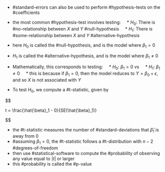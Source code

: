 * #standard-errors can also be used to perform #hypothesis-tests on the #coefficients

* the most common #hypothesis-test involves testing:
    * $H_0$: There is #no-relationship between $X$ and $Y$ #null-hypothesis
    * $H_1$: There is #some-relationship between $X$ and $Y$ #alternative-hypothesis

* here $H_0$ is called the #null-hypothesis, and is the model where $\beta_1 = 0$
* $H_1$ is called the #alternative-hypothesis, and is the model where $\beta_1 \neq 0$
* Mathematically, this corresponds to testing:
    * $H_0$: $\beta_1 = 0$ vs
    * $H_1$: $\beta_1 \neq 0$
    * this is because if $\beta_1 = 0$, then the model reduces to $Y = \beta_0 + \epsilon$, and so $X$ is not associated with $Y$
* To test $H_0$, we compute a #t-statistic, given by

$$

t = \frac{\hat{\beta}_1 - 0}{SE(\hat{\beta}_1)}

$$

* the #t-statistic measures the number of #standard-deviations that $\hat{\beta}_1$ is away from 0
* #assuming $\beta_1 = 0$, the #t-statistic follows a #t-distribution with $n-2$ #degrees-of-freedom
* then use #statistical-software to compute the #probability of observing any value equal to $|t|$ or larger
* this #probability is called the #p-value